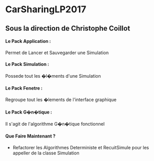 # CarSharingLP2017

## Sous la direction de Christophe Coillot

#### Le Pack Application :

Permet de Lancer et Sauvegarder une Simulation

#### Le Pack Simulation :

Possede tout les �l�ments d'une Simulation

#### Le Pack Fenetre :

Regroupe tout les �lements de l'interface graphique

#### Le Pack G�n�tique :

Il s'agit de l'algorithme G�n�tique fonctionnel

#### Que Faire Maintenant ?

- Refactorer les Algorithmes Deterministe et RecuitSimule pour les appeller
de la classe Simulation
